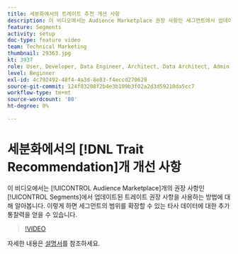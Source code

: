 ```yaml
---
title: 세분화에서의 트레이트 추천 개선 사항
description: 이 비디오에서는 Audience Marketplace 권장 사항인 세그먼트에서 업데이트된 트레이트 권장 사항을 사용하는 방법을 알아봅니다. 세그먼트의 범위를 확장할 수 있는 타사 데이터에 대한 추가 통찰력을 얻으십시오.
feature: Segments
activity: setup
doc-type: feature video
team: Technical Marketing
thumbnail: 29363.jpg
kt: 3937
role: User, Developer, Data Engineer, Architect, Data Architect, Admin, Leader
level: Beginner
exl-id: 4c792492-48f4-4a3d-8e83-f4eccd270629
source-git-commit: 124f03208f2b4e3b109b3f02a2d3d59210da5cc7
workflow-type: tm+mt
source-wordcount: '80'
ht-degree: 0%

---
```


# 세분화에서의 [!DNL Trait Recommendation]개 개선 사항

이 비디오에서는 [!UICONTROL Audience Marketplace]개의 권장 사항인 [!UICONTROL Segments]에서 업데이트된 트레이트 권장 사항을 사용하는 방법에 대해 알아봅니다. 이렇게 하면 세그먼트의 범위를 확장할 수 있는 타사 데이터에 대한 추가 통찰력을 얻을 수 있습니다.

>[!VIDEO](https://video.tv.adobe.com/v/29363/?quality=12)

자세한 내용은 [설명서](https://experienceleague.adobe.com/docs/audience-manager/user-guide/features/segments/trait-recommendations.html?lang=ko)를 참조하세요.
